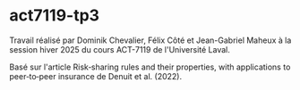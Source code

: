 # act7119-tp3

Travail réalisé par Dominik Chevalier, Félix Côté et Jean-Gabriel Maheux à la session hiver 2025 du cours ACT-7119 de l'Université Laval. 

Basé sur l'article 
Risk‐sharing rules and their properties, with applications to peer‐to‐peer insurance de Denuit et al. (2022).
